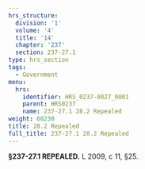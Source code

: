 ```yaml
---
hrs_structure:
  division: '1'
  volume: '4'
  title: '14'
  chapter: '237'
  section: 237-27.1
type: hrs_section
tags:
  - Government
menu:
  hrs:
    identifier: HRS_0237-0027_0001
    parent: HRS0237
    name: 237-27.1 28.2 Repealed
weight: 68230
title: 28.2 Repealed
full_title: 237-27.1 28.2 Repealed
---
```

**§237-27.1 REPEALED.** L 2009, c 11, §25.